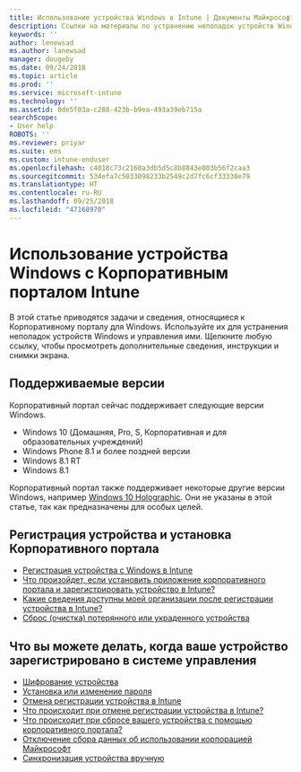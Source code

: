 ```yaml
---
title: Использование устройства Windows в Intune | Документы Майкрософт
description: Ссылки на материалы по устранению неполадок устройств Windows и управлению ими с помощью Корпоративного портала
keywords: ''
author: lenewsad
ms.author: lanewsad
manager: dougeby
ms.date: 09/24/2018
ms.topic: article
ms.prod: ''
ms.service: microsoft-intune
ms.technology: ''
ms.assetid: 0de5f03a-c288-423b-b9ea-493a39eb715a
searchScope:
- User help
ROBOTS: ''
ms.reviewer: priyar
ms.suite: ems
ms.custom: intune-enduser
ms.openlocfilehash: c4018c73c2160a3db5d5c8b8843e803b56f2caa3
ms.sourcegitcommit: 534efa7c5033098233b2549c2d7fc6cf33330e79
ms.translationtype: HT
ms.contentlocale: ru-RU
ms.lasthandoff: 09/25/2018
ms.locfileid: "47168970"
---
```

# <a name="using-your-windows-device-with-intune-company-portal"></a>Использование устройства Windows с Корпоративным порталом Intune

В этой статье приводятся задачи и сведения, относящиеся к Корпоративному порталу для Windows. Используйте их для устранения неполадок устройств Windows и управления ими. Щелкните любую ссылку, чтобы просмотреть дополнительные сведения, инструкции и снимки экрана.  

## <a name="supported-versions"></a>Поддерживаемые версии

Корпоративный портал сейчас поддерживает следующие версии Windows.

* Windows 10 (Домашняя, Pro, S, Корпоративная и для образовательных учреждений)
* Windows Phone 8.1 и более поздней версии
* Windows 8.1 RT
* Windows 8.1

Корпоративный портал также поддерживает некоторые другие версии Windows, например [Windows 10 Holographic](https://www.microsoft.com/hololens). Они не указаны в этой статье, так как предназначены для особых целей.

## <a name="enrolling-your-device-and-installing-the-company-portal"></a>Регистрация устройства и установка Корпоративного портала

- [Регистрация устройства с Windows в Intune](enroll-your-device-in-intune-windows.md)
- [Что произойдет, если установить приложение корпоративного портала и зарегистрировать устройство в Intune?](what-happens-if-you-install-the-company-portal-app-and-enroll-your-device-in-intune-windows.md)
- [Какие сведения доступны моей организации после регистрации устройства в Intune?](what-info-can-your-company-see-when-you-enroll-your-device-in-intune.md)
- [Сброс (очистка) потерянного или украденного устройства](reset-erase-your-device-cpwebsite.md)

## <a name="things-you-can-do-after-your-device-is-enrolled-in-management"></a>Что вы можете делать, когда ваше устройство зарегистрировано в системе управления

- [Шифрование устройства](encrypt-your-device-windows.md)
- [Установка или изменение пароля](set-or-change-your-password-windows.md)
- [Отмена регистрации устройства в Intune](unenroll-your-device-from-intune-windows.md)
- [Что происходит при отмене регистрации устройства в Intune?](what-happens-if-you-unenroll-your-device-from-intune-windows.md)
- [Что происходит при сбросе вашего устройства с помощью корпоративного портала?](what-happens-if-you-reset-your-device-using-the-company-portal-windows.md)
- [Отключение сбора данных об использовании корпорацией Майкрософт](turn-off-microsoft-usage-data-collection-windows.md)
- [Синхронизация устройства вручную](sync-your-device-manually-windows.md)
